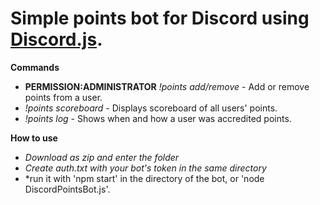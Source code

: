 # Simple points bot for Discord using [Discord.js](https://github.com/discordjs/discord.js/). #

**Commands**
- **PERMISSION:ADMINISTRATOR** *!points add/remove <user> <amt> <reason>* - Add or remove points from a user.
- *!points scoreboard* - Displays scoreboard of all users' points.
- *!points log <user>* - Shows when and how a user was accredited points.

**How to use**
- *Download as zip and enter the folder*
- *Create auth.txt with your bot's token in the same directory*
- *run it with 'npm start' in the directory of the bot, or 'node DiscordPointsBot.js'.
